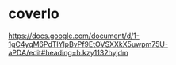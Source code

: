 # coverlo
https://docs.google.com/document/d/1-1gC4yqM6PdTlYlpBvPf9EtOVSXXkX5uwpm75U-aPDA/edit#heading=h.kzy1132hyjdm